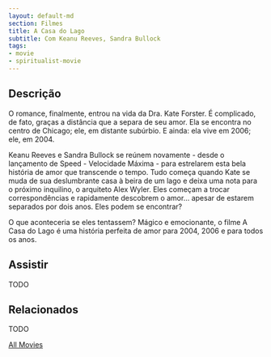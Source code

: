 ```yaml
---
layout: default-md
section: Filmes
title: A Casa do Lago
subtitle: Com Keanu Reeves, Sandra Bullock
tags: 
- movie
- spiritualist-movie
---
```


## Descrição
O romance, finalmente, entrou na vida da Dra. Kate Forster. É complicado, de fato, graças a distância que a separa de seu amor. Ela se encontra no centro de Chicago; ele, em distante subúrbio. E ainda: ela vive em 2006; ele, em 2004. 

Keanu Reeves e Sandra Bullock se reúnem novamente - desde o lançamento de Speed - Velocidade Máxima - para estrelarem esta bela história de amor que transcende o tempo. Tudo começa quando Kate se muda de sua deslumbrante casa à beira de um lago e deixa uma nota para o próximo inquilino, o arquiteto Alex Wyler. Eles começam a trocar correspondências e rapidamente descobrem o amor... apesar de estarem separados por dois anos. Eles podem se encontrar?

O que aconteceria se eles tentassem? Mágico e emocionante, o filme A Casa do Lago é uma história perfeita de amor para 2004, 2006 e para todos os anos. 
	

## Assistir
TODO

## Relacionados
TODO


<a href="/movies" class="button">All Movies</a>